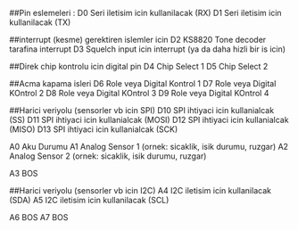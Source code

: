 

##Pin eslemeleri :
D0 Seri iletisim icin kullanilacak (RX)
D1 Seri iletisim icin kullanilacak (TX)

##interrupt (kesme) gerektiren islemler icin
D2 KS8820 Tone decoder tarafina interrupt
D3 Squelch input icin interrupt (ya da daha hizli bir is icin)

##Direk chip kontrolu icin digital pin
D4 Chip Select 1
D5 Chip Select 2

##Acma kapama isleri
D6 Role veya Digital Kontrol 1
D7 Role veya Digital  KOntrol 2
D8 Role veya Digital  KOntrol 3
D9 Role veya Digital  KOntrol 4

##Harici veriyolu (sensorler vb icin SPI)
D10 SPI ihtiyaci icin kullanialcak (SS)
D11 SPI ihtiyaci icin kullanialcak (MOSI)
D12 SPI ihtiyaci icin kullanialcak (MISO)
D13 SPI ihtiyaci icin kullanialcak (SCK)

A0 Aku Durumu
A1 Analog Sensor 1 (ornek: sicaklik, isik durumu, ruzgar)
A2 Analog Sensor 2 (ornek: sicaklik, isik durumu, ruzgar)

A3 BOS

##Harici veriyolu (sensorler vb icin I2C)
A4 I2C iletisim icin kullanilacak (SDA)
A5 I2C iletisim icin kullanilacak (SCL)

A6 BOS
A7 BOS

